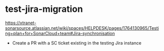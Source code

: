 # test-jira-migration
https://xtranet-sonarsource.atlassian.net/wiki/spaces/HELPDESK/pages/1764130965/Testing+plan+for+SonarCloud+team#Jira-synchronisation

- Create a PR with a SC ticket existing in the testing Jira instance